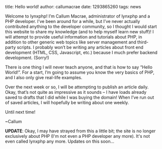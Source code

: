 <info>
title: Hello world!
author: callumacrae
date: 1293865260
tags: news
</info>

Welcome to lynxphp! I’m Callum Macrae, administrator of lynxphp and a PHP developer. I’ve been around for a while, but I’ve never actually contributed anything to the developer community, so I thought I would start this website to share my knowledge (and to help myself learn new stuff)! I will attempt to provide useful information and tutorials about PHP, in addition to other generic web topics like server management and third-party scripts. I probably won’t be writing any articles about front end development (HTML, CSS, Javascript, etc.) because I much prefer backend development. (Sorry!)

There is one thing I will never teach anyone, and that is how to say “Hello World!”. For a start, I’m going to assume you know the very basics of PHP, and I also only give real-life examples.

Over the next week or so, I will be attempting to publish an article daily. Okay, that’s not quite as impressive as it sounds – I have loads already saved to drafts that I did while I was buying the domain! When I’ve run out of saved articles, I will hopefully be writing about one weekly.

Until next time!

~Callum

**UPDATE**: Okay, I may have strayed from this a little bit; the site is no longer exclusively about PHP (I'm not even a PHP developer any more). It's not even called lynxphp any more. Updates on this soon…
